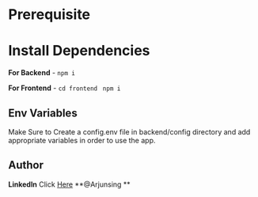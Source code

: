 # Prerequisite

# Install Dependencies

**For Backend** - `npm i`

**For Frontend** - `cd frontend` ` npm i`

## Env Variables

Make Sure to Create a config.env file in backend/config directory and add appropriate variables in order to use the app.

## Author
**LinkedIn** Click [Here](https://www.linkedin.com/in/arjunsing-rajput/) **@Arjunsing
**
